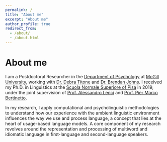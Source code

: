 ```yaml
---
permalink: /
title: "About me"
excerpt: "About me"
author_profile: true
redirect_from: 
  - /about/
  - /about.html
---
```


About me
======

I am a Postdoctoral Researcher in the [Department of Psychology](https://www.mcgill.ca/psychology/) at [McGill University](https://www.mcgill.ca/), working with [Dr. Debra Titone](https://www.mcgill.ca/language-lab/our-team/debra-titone-phd-lab-director) and [Dr. Brendan Johns](https://btjohns.com/). I received my Ph.D. in Linguistics at the [Scuola Normale Superiore of Pisa](https://www.sns.it/it) in 2019, under the joint supervision of [Prof. Alessandro Lenci](https://people.unipi.it/alessandro_lenci/) and [Prof. Pier Marco Bertinetto](https://www.sns.it/en/persona/pier-marco-bertinetto).

In my research, I apply computational and psycholinguistic methodologies to understand how our experience with the ambient linguistic environment influences the way we use and process language, a concept that lies at the heart of usage-based language models. A core component of my research revolves around the representation and processing of multiword and idiomatic language in first-language and second-language speakers.
